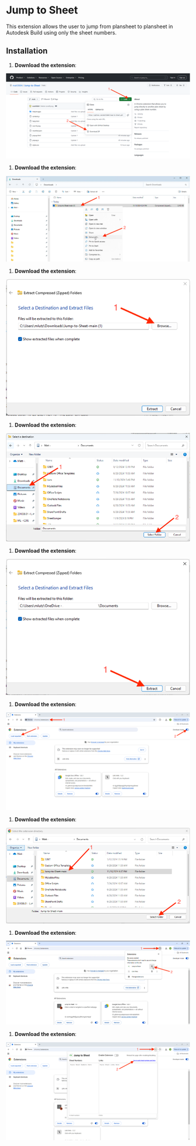 # Jump to Sheet

This extension allows the user to jump from plansheet to plansheet in Autodesk Build using only the sheet numbers. 

## Installation

1. **Download the extension**:

![Description of Image](InstallImages/InstallPhotoStep1.png)

1. **Download the extension**:

![Description of Image](InstallImages/InstallPhotoStep2.png)

1. **Download the extension**:

![Description of Image](InstallImages/InstallPhotoStep3.png)

1. **Download the extension**:

![Description of Image](InstallImages/InstallPhotoStep4.png)

1. **Download the extension**:

![Description of Image](InstallImages/InstallPhotoStep5.png)

1. **Download the extension**:

![Description of Image](InstallImages/InstallPhotoStep6.png)

1. **Download the extension**:

![Description of Image](InstallImages/InstallPhotoStep7.png)

1. **Download the extension**:

![Description of Image](InstallImages/InstallPhotoStep8.png)

1. **Download the extension**:

![Description of Image](InstallImages/InstallPhotoStep9.png)